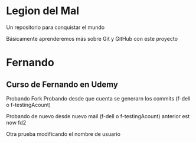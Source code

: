 # Legion del Mal
Un repositorio para conquistar el mundo

Básicamente aprenderemos más sobre Git y GitHub con este proyecto

# Fernando


## Curso de Fernando en Udemy

Probando Fork
Probando desde que cuenta se generarn los commits (f-dell o f-testingAcount)

Probando de nuevo desde nuevo mail (f-dell o f-testingAcount) anterior est now fd2

Otra prueba modificando el nombre de usuario
